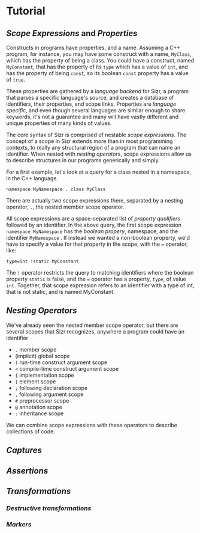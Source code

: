 
# Tutorial

## _Scope Expressions_ and _Properties_

Constructs in programs have properties, and a name. Assuming a C++ program, for instance, you may have some construct with a name, `MyClass`,
which has the property of being a class. You could have a construct, named `MyConstant`, that has the property of its
`type` which has a value of `int`, and has the property of being `const`, so its boolean `const` property has a value of `true`.


These properties are gathered by a _language backend_ for Sizr, a program that parses a specific language's source, and creates a database of identifiers, their properties,
and scope links. Properties are _language specific_, and even though several languages are similar enough to share keywords, it's not a guarantee and many will
have vastly different and unique properties of many kinds of values.


The core syntax of Sizr is comprised of nestable _scope expressions_. The concept of a scope in Sizr extends more than in most
programming contexts, to really any structural region of a program that can name an identifier.
When nested with _nesting operators_, scope expressions allow us to describe structures in our programs generically and simply.


For a first example, let's look at a query for a class nested in a namespace, in the C++ language.


```
namespace MyNamespace . class MyClass
```


There are actually two scope expressions there, separated by a nesting operator,  `.`, the nested member scope operator.


All scope expressions are a space-separated list of _property qualifiers_ followed by an identifier. In the above query, the first scope expression
`namespace MyNamespace` has the _boolean propery_, namespace, and the identifier `MyNamespace` .
If instead we wanted a non-boolean property, we'd have to specify a value for that property in the scope, with the `=` operator, like:


```
type=int !static MyConstant
```


The `!` operator restricts the query to matching identifiers where the boolean property `static` is false, and the `=` operator has a property, `type`,
of value `int`. Together, that scope expression refers to an identifier with a type of int, that is not static, and is named MyConstant.


## _Nesting Operators_

We've already seen the nested member scope operator, but there are several scopes that Sizr recognizes, anywhere a program could have an identifier
- `.` member scope
- (implicit) global scope
- `(` run-time construct argument scope
- `<` compile-time construct argument scope
- `{` implementation scope 
- `[` element scope
- `;` following declaration scope
- `,` following argument scope
- `#` preprocessor scope
- `@` annotation scope
- `:` inheritance scope

We can combine scope expressions with these operators to describe collections of code.

## _Captures_


## _Assertions_


## _Transformations_


### _Destructive transformations_


### _Markers_



